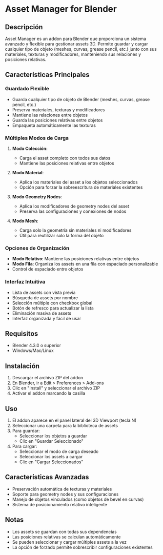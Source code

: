 # Asset Manager for Blender

## Descripción
Asset Manager es un addon para Blender que proporciona un sistema avanzado y flexible para gestionar assets 3D. Permite guardar y cargar cualquier tipo de objeto (meshes, curvas, grease pencil, etc.) junto con sus materiales, texturas y modificadores, manteniendo sus relaciones y posiciones relativas.

## Características Principales

### Guardado Flexible
- Guarda cualquier tipo de objeto de Blender (meshes, curvas, grease pencil, etc.)
- Preserva materiales, texturas y modificadores
- Mantiene las relaciones entre objetos
- Guarda las posiciones relativas entre objetos
- Empaqueta automáticamente las texturas

### Múltiples Modos de Carga
1. **Modo Colección**: 
   - Carga el asset completo con todos sus datos
   - Mantiene las posiciones relativas entre objetos

2. **Modo Material**: 
   - Aplica los materiales del asset a los objetos seleccionados
   - Opción para forzar la sobreescritura de materiales existentes

3. **Modo Geometry Nodes**: 
   - Aplica los modificadores de geometry nodes del asset
   - Preserva las configuraciones y conexiones de nodos

4. **Modo Mesh**: 
   - Carga solo la geometría sin materiales ni modificadores
   - Útil para reutilizar solo la forma del objeto

### Opciones de Organización
- **Modo Relativo**: Mantiene las posiciones relativas entre objetos
- **Modo Fila**: Organiza los assets en una fila con espaciado personalizable
- Control de espaciado entre objetos

### Interfaz Intuitiva
- Lista de assets con vista previa
- Búsqueda de assets por nombre
- Selección múltiple con checkbox global
- Botón de refresco para actualizar la lista
- Eliminación masiva de assets
- Interfaz organizada y fácil de usar

## Requisitos
- Blender 4.3.0 o superior
- Windows/Mac/Linux

## Instalación
1. Descargar el archivo ZIP del addon
2. En Blender, ir a Edit > Preferences > Add-ons
3. Clic en "Install" y seleccionar el archivo ZIP
4. Activar el addon marcando la casilla

## Uso
1. El addon aparece en el panel lateral del 3D Viewport (tecla N)
2. Seleccionar una carpeta para la biblioteca de assets
3. Para guardar:
   - Seleccionar los objetos a guardar
   - Clic en "Guardar Seleccionado"
4. Para cargar:
   - Seleccionar el modo de carga deseado
   - Seleccionar los assets a cargar
   - Clic en "Cargar Seleccionados"

## Características Avanzadas
- Preservación automática de texturas y materiales
- Soporte para geometry nodes y sus configuraciones
- Manejo de objetos vinculados (como objetos de bevel en curvas)
- Sistema de posicionamiento relativo inteligente

## Notas
- Los assets se guardan con todas sus dependencias
- Las posiciones relativas se calculan automáticamente
- Se pueden seleccionar y cargar múltiples assets a la vez
- La opción de forzado permite sobrescribir configuraciones existentes

